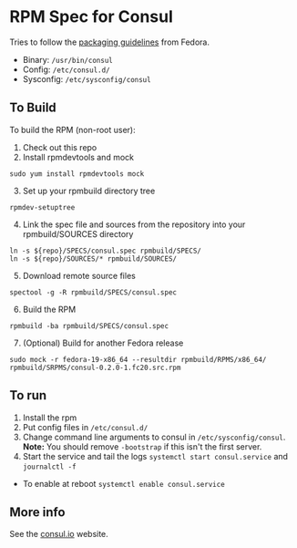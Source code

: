 RPM Spec for Consul
======================

Tries to follow the [packaging guidelines](https://fedoraproject.org/wiki/Packaging:Guidelines) from Fedora.

* Binary: `/usr/bin/consul`
* Config: `/etc/consul.d/`
* Sysconfig: `/etc/sysconfig/consul`

To Build
---------

To build the RPM (non-root user):
1. Check out this repo
2. Install rpmdevtools and mock
```
sudo yum install rpmdevtools mock
```
3. Set up your rpmbuild directory tree
```
rpmdev-setuptree
```
4. Link the spec file and sources from the repository into your rpmbuild/SOURCES directory
```
ln -s ${repo}/SPECS/consul.spec rpmbuild/SPECS/
ln -s ${repo}/SOURCES/* rpmbuild/SOURCES/
```
5. Download remote source files
```
spectool -g -R rpmbuild/SPECS/consul.spec
```
6. Build the RPM
```
rpmbuild -ba rpmbuild/SPECS/consul.spec
```
7. (Optional) Build for another Fedora release
```
sudo mock -r fedora-19-x86_64 --resultdir rpmbuild/RPMS/x86_64/ rpmbuild/SRPMS/consul-0.2.0-1.fc20.src.rpm 
```

To run
---------------

1. Install the rpm
2. Put config files in `/etc/consul.d/`
3. Change command line arguments to consul in `/etc/sysconfig/consul`. **Note:** You should remove `-bootstrap` if this isn't the first server.
4. Start the service and tail the logs `systemctl start consul.service` and `journalctl -f`
  * To enable at reboot `systemctl enable consul.service`

More info
---------
See the [consul.io](http://www.consul.io) website.